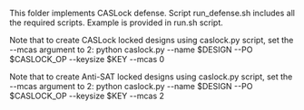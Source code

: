 This folder implements CASLock defense.
Script run_defense.sh includes all the required scripts.
Example is provided in run.sh script.

Note that to create CASLock locked designs using caslock.py script, set the --mcas argument to 2:
python caslock.py --name $DESIGN --PO $CASLOCK_OP --keysize $KEY --mcas 0

Note that to create Anti-SAT locked designs using caslock.py script, set the --mcas argument to 2:
python caslock.py --name $DESIGN --PO $CASLOCK_OP --keysize $KEY --mcas 2
